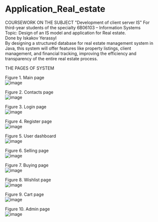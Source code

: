 # Application_Real_estate
COURSEWORK  ON THE SUBJECT "Development of client server IS" For third-year students of the specialty 6B06103 – Information Systems                                                              
Topic: Design of an IS model and application for Real estate.                                                          
Done by Iskakov Yerassyl                                                                                         
By designing a structured database for real estate management system in Java, this system will offer features like property listings, client management, and financial tracking, improving the efficiency and transparency of the entire real estate process.

THE PAGES OF SYSTEM
 
Figure 1. Main page                                         
 ![image](https://github.com/user-attachments/assets/296ac401-cb55-423c-8543-4d0752981026)

Figure 2. Contacts page                                         
 ![image](https://github.com/user-attachments/assets/b9f95256-0e64-4310-866f-ea9dc5de7074)

Figure 3. Login page                                         
 ![image](https://github.com/user-attachments/assets/f40f6db6-53a2-4b05-8163-4a8c92063102)

Figure 4. Register page                                         
 ![image](https://github.com/user-attachments/assets/538e34e9-9626-4043-800a-b97f4dd5ce50)

Figure 5. User dashboard                                         
![image](https://github.com/user-attachments/assets/29add57d-f5bb-4d59-9ebb-cdf304a08fd1)
 
Figure 6. Selling page                                         
 ![image](https://github.com/user-attachments/assets/c0611fb4-978d-4b8c-bc54-bf070f2c5f3d)

Figure 7. Buying page                                         
 ![image](https://github.com/user-attachments/assets/98558a78-891f-431f-92e7-a2ee34bddb34)

Figure 8. Wishlist page                                         
 ![image](https://github.com/user-attachments/assets/c2f9a7bf-6195-4db0-b567-2df4bbb5c613)

Figure 9. Cart page                                         
![image](https://github.com/user-attachments/assets/e5267abb-9ea4-4607-910e-3e5ffdb5113c)

Figure 10. Admin page                                         
![image](https://github.com/user-attachments/assets/b34e05eb-0448-4589-96b0-d36a4be62e54)








